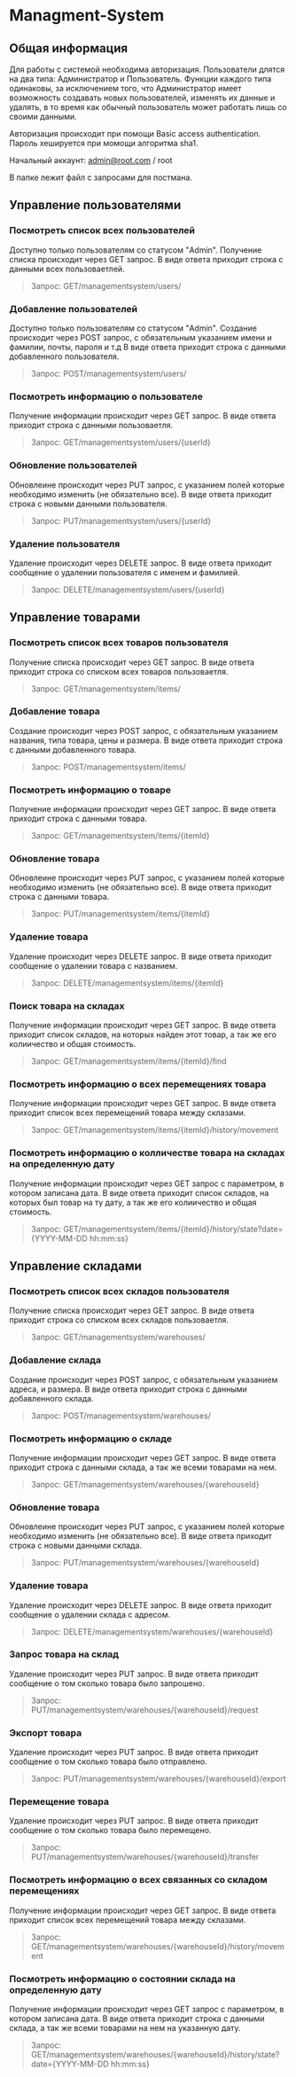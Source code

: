 # Managment-System

## Общая информация

Для работы с системой необходима авторизация.
Пользователи длятся на два типа: Администратор и Пользователь.
Функции каждого типа одинаковы, за исключением того, что Администратор имеет возможность создавать новых пользователей,
изменять их данные и удалять, в то время как обычный пользователь может работать лишь со своими данными.

Авторизация происходит при помощи Basic access authentication. Пароль хешируется при момощи алгоритма sha1.

Начальный аккаунт: admin@root.com / root

В папке лежит файл с запросами для постмана.

## Управление пользователями

### Посмотреть список всех пользователей

Доступно только пользователям со статусом "Admin".
Получение списка происходит через GET запрос.
В виде ответа приходит строка с данными всех пользоваетлей.
> Запрос: GET/managementsystem/users/

### Добавление пользователей

Доступно только пользователям со статусом "Admin".
Создание происходит через POST запрос, с обязательным указанием имени и фамилии, почты, пароля и т.д
В виде ответа приходит строка с данными добавленного пользователя.
> Запрос: POST/managementsystem/users/

### Посмотреть информацию о пользователе

Получение информации происходит через GET запрос.
В виде ответа приходит строка с данными пользоваетля.
> Запрос: GET/managementsystem/users/{userId}

### Обновление пользователей

Обновлеине происходит через PUT запрос, с указанием полей которые необходимо изменить (не обязательно все).
В виде ответа приходит строка с новыми данными пользователя.
> Запрос: PUT/managementsystem/users/{userId}

### Удаление пользователя

Удаление происходит через DELETE запрос.
В виде ответа приходит сообщение о удалении пользователя с именем и фамилией.
> Запрос: DELETE/managementsystem/users/{userId}

## Управление товарами

### Посмотреть список всех товаров пользователя

Получение списка происходит через GET запрос.
В виде ответа приходит строка со списком всех товаров пользоваетля.
> Запрос: GET/managementsystem/items/

### Добавление товара

Создание происходит через POST запрос, с обязательным указанием названия, типа товара, цены и размера.
В виде ответа приходит строка с данными добавленного товара.
> Запрос: POST/managementsystem/items/

### Посмотреть информацию о товаре

Получение информации происходит через GET запрос.
В виде ответа приходит строка с данными товара.
> Запрос: GET/managementsystem/items/{itemId}

### Обновление товара

Обновлеине происходит через PUT запрос, с указанием полей которые необходимо изменить (не обязательно все).
В виде ответа приходит строка с данными товара.
> Запрос: PUT/managementsystem/items/{itemId}

### Удаление товара

Удаление происходит через DELETE запрос.
В виде ответа приходит сообщение о удалении товара с названием.
> Запрос: DELETE/managementsystem/items/{itemId}

### Поиск товара на складах

Получение информации происходит через GET запрос.
В виде ответа приходит список складов, на которых найден этот товар, а так же его колиичество и общая стоимость.
> Запрос: GET/managementsystem/items/{itemId}/find

### Посмотреть информацию о всех перемещениях товара

Получение информации происходит через GET запрос.
В виде ответа приходит список всех перемещений товара между склазами.
> Запрос: GET/managementsystem/items/{itemId}/history/movement

### Посмотреть информацию о колличестве товара на складах на определенную дату

Получение информации происходит через GET запрос с параметром, в котором записана дата.
В виде ответа приходит список складов, на которых был товар на ту дату, а так же его колиичество и общая стоимость.
> Запрос: GET/managementsystem/items/{itemId}/history/state?date={YYYY-MM-DD hh:mm:ss}

## Управление складами

### Посмотреть список всех складов пользователя

Получение списка происходит через GET запрос.
В виде ответа приходит строка со списком всех складов пользоваетля.
> Запрос: GET/managementsystem/warehouses/

### Добавление склада

Создание происходит через POST запрос, с обязательным указанием адреса, и размера.
В виде ответа приходит строка с данными добавленного склада.
> Запрос: POST/managementsystem/warehouses/

### Посмотреть информацию о складе

Получение информации происходит через GET запрос.
В виде ответа приходит строка с данными склада, а так же всеми товарами на нем.
> Запрос: GET/managementsystem/warehouses/{warehouseId}

### Обновление товара

Обновлеине происходит через PUT запрос, с указанием полей которые необходимо изменить (не обязательно все).
В виде ответа приходит строка с новыми данными склада.
> Запрос: PUT/managementsystem/warehouses/{warehouseId}

### Удаление товара

Удаление происходит через DELETE запрос.
В виде ответа приходит сообщение о удалении склада с адресом.
> Запрос: DELETE/managementsystem/warehouses/{warehouseId}

### Запрос товара на склад

Удаление происходит через PUT запрос.
В виде ответа приходит сообщение о том сколько товара было запрошено.
> Запрос: PUT/managementsystem/warehouses/{warehouseId}/request

### Экспорт товара

Удаление происходит через PUT запрос.
В виде ответа приходит сообщение о том сколько товара было отправлено.
> Запрос: PUT/managementsystem/warehouses/{warehouseId}/export

### Перемещение товара

Удаление происходит через PUT запрос.
В виде ответа приходит сообщение о том сколько товара было перемещено.
> Запрос: PUT/managementsystem/warehouses/{warehouseId}/transfer

### Посмотреть информацию о всех связанных со складом перемещениях

Получение информации происходит через GET запрос.
В виде ответа приходит список всех перемещений товара между склазами.
> Запрос: GET/managementsystem/warehouses/{warehouseId}/history/movement

### Посмотреть информацию о состоянии склада на определенную дату

Получение информации происходит через GET запрос с параметром, в котором записана дата.
В виде ответа приходит строка с данными склада, а так же всеми товарами на нем на указанную дату.
> Запрос: GET/managementsystem/warehouses/{warehouseId}/history/state?date={YYYY-MM-DD hh:mm:ss}
